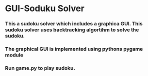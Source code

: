 # GUI-Soduku Solver

### This a sudoku solver which includes a graphica GUI. This sudoku solver uses backtracking algortihm to solve the sudoku. <br/>
### The graphical GUI is implemented using pythons pygame module
### Run game.py to play sudoku.
